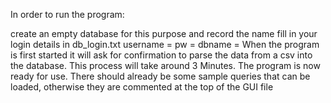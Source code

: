 In order to run the program:

create an empty database for this purpose and record the name
fill in your login details in db_login.txt
    username = <your username>
    pw = <your password>
    dbname = <the name of the database you just created>
When the program is first started it will ask for confirmation to parse
the data from a csv into the database. This process will take around 3 Minutes.
The program is now ready for use. There should already be some sample queries
that can be loaded, otherwise they are commented at the top of the GUI file
